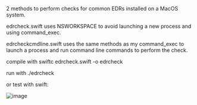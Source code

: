 2 methods to perform checks for common EDRs installed on a MacOS system. 

edrcheck.swift uses NSWORKSPACE to avoid launching a new process and using command_exec. 

edrcheckcmdline.swift uses the same methods as my command_exec to launch a process and run command line commands to perform the check.

compile with swiftc edrcheck.swift -o edrcheck

run with ./edrcheck

or test with swift:

![image](https://user-images.githubusercontent.com/105792760/220697340-365d33ec-e738-4ce6-b7c0-6123d516ce9f.png)




